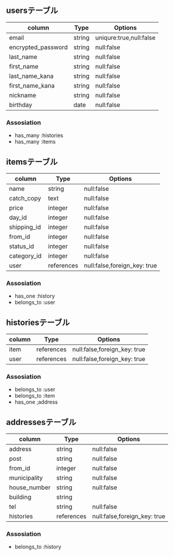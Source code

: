 ## usersテーブル
|column            |Type   |Options     |
|------------------|-------|------------|
|email             |string |uniqure:true,null:false|
|encrypted_password|string |null:false             |
|last_name         |string |null:false             |
|first_name        |string |null:false             |
|last_name_kana    |string |null:false             |
|first_name_kana   |string |null:false             |
|nickname          |string |null:false             |
|birthday          |date   |null:false             |

### Assosiation
- has_many :histories
- has_many :items

## itemsテーブル
|column     |Type      |Options                     |
|-----------|----------|----------------------------|
|name　　　  |string    |null:false                  |
|catch_copy |text      |null:false                  |
|price      |integer   |null:false                  |
|day_id     |integer   |null:false                  |
|shipping_id|integer   |null:false                  |
|from_id    |integer   |null:false                  |
|status_id  |integer   |null:false                  |
|category_id|integer   |null:false                  |
|user       |references|null:false,foreign_key: true|

### Assosiation
- has_one :history
- belongs_to :user

## historiesテーブル
|column        |Type        |Options                     |
|--------------|------------|----------------------------|
|item          |references  |null:false,foreign_key: true|
|user          |references  |null:false,foreign_key: true|

### Assosiation
- belongs_to :user
- belongs_to :item
- has_one ;address

## addressesテーブル
|column        |Type      |Options                     |
|--------------|----------|----------------------------|
|address       |string    |null:false                  |
|post          |string    |null:false                  |
|from_id       |integer   |null:false                  |
|municipality  |string    |null:false                  |
|house_number  |string    |null:false                  |
|building      |string    |                            |
|tel           |string    |null:false                  |
|histories     |references|null:false,foreign_key: true|

### Assosiation
- belongs_to :history